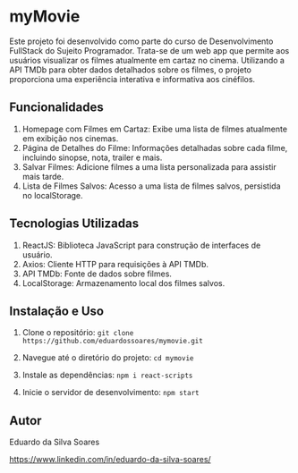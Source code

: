 # myMovie
Este projeto foi desenvolvido como parte do curso de Desenvolvimento FullStack do Sujeito Programador. Trata-se de um web app que permite aos usuários visualizar os filmes atualmente em cartaz no cinema. Utilizando a API TMDb para obter dados detalhados sobre os filmes, o projeto proporciona uma experiência interativa e informativa aos cinéfilos.

## Funcionalidades
1. Homepage com Filmes em Cartaz: Exibe uma lista de filmes atualmente em exibição nos cinemas.
2. Página de Detalhes do Filme: Informações detalhadas sobre cada filme, incluindo sinopse, nota, trailer e mais.
3. Salvar Filmes: Adicione filmes a uma lista personalizada para assistir mais tarde.
4. Lista de Filmes Salvos: Acesso a uma lista de filmes salvos, persistida no localStorage.

## Tecnologias Utilizadas
1. ReactJS: Biblioteca JavaScript para construção de interfaces de usuário.
2. Axios: Cliente HTTP para requisições à API TMDb.
3. API TMDb: Fonte de dados sobre filmes.
4. LocalStorage: Armazenamento local dos filmes salvos.

## Instalação e Uso
1. Clone o repositório:
``
git clone https://github.com/eduardossoares/mymovie.git
``

2. Navegue até o diretório do projeto:
``
cd mymovie
``

3. Instale as dependências:
``
npm i react-scripts
``

4. Inicie o servidor de desenvolvimento:
``
npm start
``

## Autor

Eduardo da Silva Soares

https://www.linkedin.com/in/eduardo-da-silva-soares/
